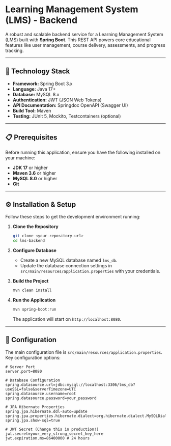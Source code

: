 # Learning Management System (LMS) - Backend

A robust and scalable backend service for a Learning Management System (LMS) built with **Spring Boot**. This REST API powers core educational features like user management, course delivery, assessments, and progress tracking.

---

## 🚀 Technology Stack

- **Framework:** Spring Boot 3.x
- **Language:** Java 17+
- **Database:** MySQL 8.x
- **Authentication:** JWT (JSON Web Tokens)
- **API Documentation:** Springdoc OpenAPI (Swagger UI)
- **Build Tool:** Maven
- **Testing:** JUnit 5, Mockito, Testcontainers (optional)

---

## 📋 Prerequisites

Before running this application, ensure you have the following installed on your machine:

- **JDK 17** or higher
- **Maven 3.6** or higher
- **MySQL 8.0** or higher
- **Git**

---

## ⚙️ Installation & Setup

Follow these steps to get the development environment running:

1.  **Clone the Repository**
    ```bash
    git clone <your-repository-url>
    cd lms-backend
    ```

2.  **Configure Database**
    - Create a new MySQL database named `lms_db`.
    - Update the database connection settings in `src/main/resources/application.properties` with your credentials.

3.  **Build the Project**
    ```bash
    mvn clean install
    ```

4.  **Run the Application**
    ```bash
    mvn spring-boot:run
    ```
    The application will start on `http://localhost:8080`.

---

## 🔧 Configuration

The main configuration file is `src/main/resources/application.properties`. Key configuration options:

```properties
# Server Port
server.port=8080

# Database Configuration
spring.datasource.url=jdbc:mysql://localhost:3306/lms_db?useSSL=false&serverTimezone=UTC
spring.datasource.username=root
spring.datasource.password=your_password

# JPA Hibernate Properties
spring.jpa.hibernate.ddl-auto=update
spring.jpa.properties.hibernate.dialect=org.hibernate.dialect.MySQLDialect
spring.jpa.show-sql=true

# JWT Secret (Change this in production!)
jwt.secret=your_very_strong_secret_key_here
jwt.expiration.ms=86400000 # 24 hours
